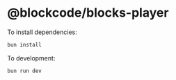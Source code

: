 # @blockcode/blocks-player

To install dependencies:

```bash
bun install
```

To development:

```bash
bun run dev
```